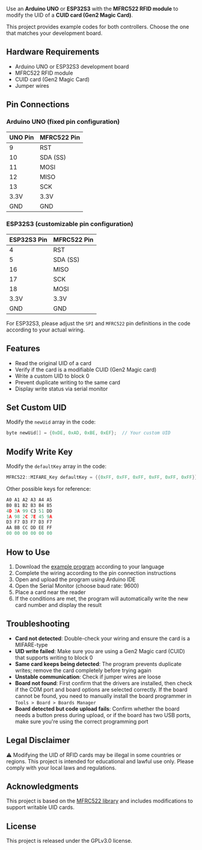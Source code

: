 Use an **Arduino UNO** or **ESP32S3** with the **MFRC522 RFID module** to modify the UID of a **CUID card (Gen2 Magic Card)**.

This project provides example codes for both controllers. Choose the one that matches your development board.

## Hardware Requirements

* Arduino UNO or ESP32S3 development board
* MFRC522 RFID module
* CUID card (Gen2 Magic Card)
* Jumper wires

## Pin Connections

### Arduino UNO (fixed pin configuration)

| UNO Pin | MFRC522 Pin |
| ------- | ----------- |
| 9       | RST         |
| 10      | SDA (SS)    |
| 11      | MOSI        |
| 12      | MISO        |
| 13      | SCK         |
| 3.3V    | 3.3V        |
| GND     | GND         |

### ESP32S3 (customizable pin configuration)

| ESP32S3 Pin | MFRC522 Pin |
| ----------- | ----------- |
| 4           | RST         |
| 5           | SDA (SS)    |
| 16          | MISO        |
| 17          | SCK         |
| 18          | MOSI        |
| 3.3V        | 3.3V        |
| GND         | GND         |

For ESP32S3, please adjust the `SPI` and `MFRC522` pin definitions in the code according to your actual wiring.

## Features

* Read the original UID of a card
* Verify if the card is a modifiable CUID (Gen2 Magic card)
* Write a custom UID to block 0
* Prevent duplicate writing to the same card
* Display write status via serial monitor

## Set Custom UID

Modify the `newUid` array in the code:

```cpp
byte newUid[] = {0xDE, 0xAD, 0xBE, 0xEF};  // Your custom UID
```

## Modify Write Key

Modify the `defaultKey` array in the code:

```cpp
MFRC522::MIFARE_Key defaultKey = {{0xFF, 0xFF, 0xFF, 0xFF, 0xFF, 0xFF}};
```

Other possible keys for reference:
```cpp
A0 A1 A2 A3 A4 A5
B0 B1 B2 B3 B4 B5
4D 3A 99 C3 51 DD
1A 98 2C 7E 45 9A
D3 F7 D3 F7 D3 F7
AA BB CC DD EE FF
00 00 00 00 00 00
```

## How to Use

1. Download the [example program](https://github.com/green-mochi/RC522-CUID/blob/main/rc522-cuid-en.ino) according to your language
2. Complete the wiring according to the pin connection instructions
3. Open and upload the program using Arduino IDE
4. Open the Serial Monitor (choose baud rate: 9600)
5. Place a card near the reader
6. If the conditions are met, the program will automatically write the new card number and display the result

## Troubleshooting

* **Card not detected**: Double-check your wiring and ensure the card is a MIFARE-type
* **UID write failed**: Make sure you are using a Gen2 Magic card (CUID) that supports writing to block 0
* **Same card keeps being detected**: The program prevents duplicate writes; remove the card completely before trying again
* **Unstable communication**: Check if jumper wires are loose
* **Board not found**: First confirm that the drivers are installed, then check if the COM port and board options are selected correctly. If the board cannot be found, you need to manually install the board programmer in `Tools > Board > Boards Manager`
* **Board detected but code upload fails**: Confirm whether the board needs a button press during upload, or if the board has two USB ports, make sure you're using the correct programming port

## Legal Disclaimer

⚠️ Modifying the UID of RFID cards may be illegal in some countries or regions. This project is intended for educational and lawful use only. Please comply with your local laws and regulations.

## Acknowledgments

This project is based on the [MFRC522 library](https://github.com/miguelbalboa/rfid) and includes modifications to support writable UID cards.

## License

This project is released under the GPLv3.0 license.

